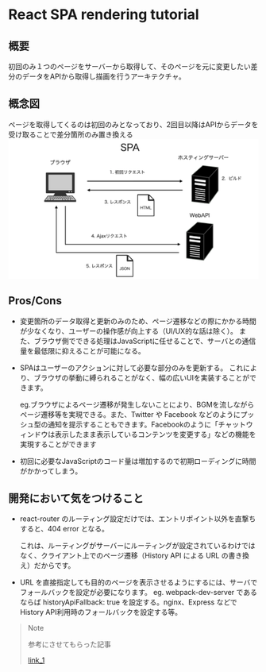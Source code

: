 # React SPA rendering tutorial

## 概要
初回のみ１つのページをサーバーから取得して、そのページを元に変更したい差分のデータをAPIから取得し描画を行うアーキテクチャ。

## 概念図
ページを取得してくるのは初回のみとなっており、2回目以降はAPIからデータを受け取ることで差分箇所のみ置き換える
![概念図](./SPA.png)

## Pros/Cons
- 変更箇所のデータ取得と更新のみのため、ページ遷移などの際にかかる時間が少なくなり、ユーザーの操作感が向上する（UI/UX的な話は除く）。
また、ブラウザ側でできる処理はJavaScriptに任せることで、サーバとの通信量を最低限に抑えることが可能になる。

- SPAはユーザーのアクションに対して必要な部分のみを更新する。
これにより、ブラウザの挙動に縛られることがなく、幅の広いUIを実装することができます。

  eg.ブラウザによるページ遷移が発生しないことにより、BGMを流しながらページ遷移等を実現できる。また、Twitter や Facebook などのようにプッシュ型の通知を提示することもできます。Facebookのように「チャットウィンドウは表示したまま表示しているコンテンツを変更する」などの機能を実現することができます

- 初回に必要なJavaScriptのコード量は増加するので初期ローディングに時間がかかってしまう。

## 開発において気をつけること
- react-router のルーティング設定だけでは、エントリポイント以外を直撃ちすると、404 error となる。

  これは、ルーティングがサーバーにルーティングが設定されているわけではなく、クライアント上でのページ遷移（History API による URL の書き換え）だからです。

- URL を直接指定しても目的のページを表示させるようにするには、サーバでフォールバックを設定が必要になります。
  eg. webpack-dev-server であるならば historyApiFallback: true を設定する。nginx、Express などで History API利用時のフォールバックを設定する等。

> Note
>
>参考にさせてもらった記事
>
>[link_1](https://zenn.dev/rinda_1994/articles/e6d8e3150b312d#spa)

